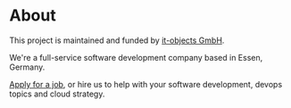 About
=====

This project is maintained and funded by [it-objects GmbH](https://it-objects.de/cloud/).

We're a full-service software development company based in Essen, Germany.

[Apply for a job](https://www.it-objects.de/jobs/), or hire us to help with your software development, devops topics and cloud strategy.
